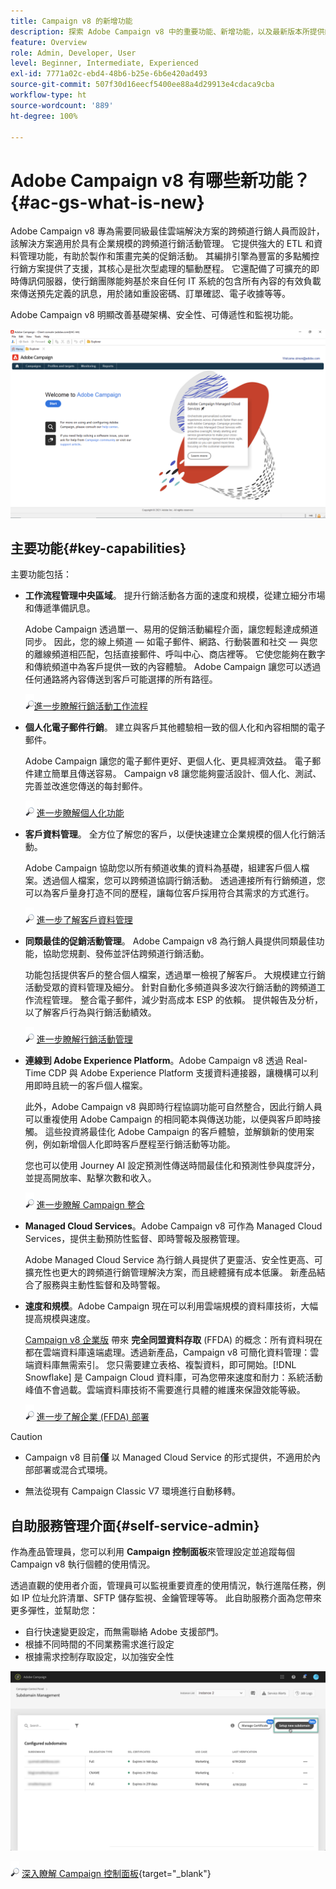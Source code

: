 ```yaml
---
title: Campaign v8 的新增功能
description: 探索 Adobe Campaign v8 中的重要功能、新增功能，以及最新版本所提供的內容。
feature: Overview
role: Admin, Developer, User
level: Beginner, Intermediate, Experienced
exl-id: 7771a02c-ebd4-48b6-b25e-6b6e420ad493
source-git-commit: 507f30d16eecf5400ee88a4d29913e4cdaca9cba
workflow-type: ht
source-wordcount: '889'
ht-degree: 100%

---
```


# Adobe Campaign v8 有哪些新功能？ {#ac-gs-what-is-new}

Adobe Campaign v8 專為需要同級最佳雲端解決方案的跨頻道行銷人員而設計，該解決方案適用於具有企業規模的跨頻道行銷活動管理。 它提供強大的 ETL 和資料管理功能，有助於製作和策畫完美的促銷活動。 其編排引擎為豐富的多點觸控行銷方案提供了支援，其核心是批次型處理的驅動歷程。 它還配備了可擴充的即時傳訊伺服器，使行銷團隊能夠基於來自任何 IT 系統的包含所有內容的有效負載來傳送預先定義的訊息，用於諸如重設密碼、訂單確認、電子收據等等。

Adobe Campaign v8 明顯改善基礎架構、安全性、可傳遞性和監視功能。 

![](assets/home-page.png)

## 主要功能{#key-capabilities}

主要功能包括：

* **工作流程管理中央區域**。 提升行銷活動各方面的速度和規模，從建立細分市場和傳遞準備訊息。

   Adobe Campaign 透過單一、易用的促銷活動編程介面，讓您輕鬆達成頻道同步。 因此，您的線上頻道 — 如電子郵件、網路、行動裝置和社交 — 與您的離線頻道相匹配，包括直接郵件、呼叫中心、商店裡等。 它使您能夠在數字和傳統頻道中為客戶提供一致的內容體驗。  Adobe Campaign 讓您可以透過任何通路將內容傳送到客戶可能選擇的所有路徑。

   ![](../assets/do-not-localize/glass.png)[進一步瞭解行銷活動工作流程](../config/workflows.md)

* **個人化電子郵件行銷**。 建立與客戶其他體驗相一致的個人化和內容相關的電子郵件。

   Adobe Campaign 讓您的電子郵件更好、更個人化、更具經濟效益。 電子郵件建立簡單且傳送容易。 Campaign v8 讓您能夠靈活設計、個人化、測試、完善並改進您傳送的每封郵件。

   ![](../assets/do-not-localize/glass.png) [進一步瞭解個人化功能](create-message.md)

* **客戶資料管理**。 全方位了解您的客戶，以便快速建立企業規模的個人化行銷活動。

   Adobe Campaign 協助您以所有頻道收集的資料為基礎，組建客戶個人檔案。透過個人檔案，您可以跨頻道協調行銷活動。 透過連接所有行銷頻道，您可以為客戶量身打造不同的歷程，讓每位客戶採用符合其需求的方式進行。

   ![](../assets/do-not-localize/glass.png) [進一步了解客戶資料管理](audiences.md)

* **同類最佳的促銷活動管理**。 Adobe Campaign v8 為行銷人員提供同類最佳功能，協助您規劃、發佈並評估跨頻道行銷活動。

   功能包括提供客戶的整合個人檔案，透過單一檢視了解客戶。 大規模建立行銷活動受眾的資料管理及細分。 針對自動化多頻道與多波次行銷活動的跨頻道工作流程管理。 整合電子郵件，減少對高成本 ESP 的依賴。 提供報告及分析，以了解客戶行為與行銷活動績效。

   ![](../assets/do-not-localize/glass.png) [進一步瞭解行銷活動管理](campaigns.md)


* **連線到 Adobe Experience Platform**。Adobe Campaign v8 透過 Real-Time CDP 與 Adobe Experience Platform 支援資料連接器，讓機構可以利用即時且統一的客戶個人檔案。

   此外，Adobe Campaign v8 與即時行程協調功能可自然整合，因此行銷人員可以重複使用 Adobe Campaign 的相同範本與傳送功能，以便與客戶即時接觸。 這些投資將最佳化 Adobe Campaign 的客戶體驗，並解鎖新的使用案例，例如新增個人化即時客戶歷程至行銷活動等功能。

   您也可以使用 Journey AI 設定預測性傳送時間最佳化和預測性參與度評分，並提高開放率、點擊次數和收入。

   ![](../assets/do-not-localize/glass.png) [進一步瞭解 Campaign 整合](../connect/integration.md)


* **Managed Cloud Services**。Adobe Campaign v8 可作為 Managed Cloud Services，提供主動預防性監督、即時警報及服務管理。

   Adobe Managed Cloud Service 為行銷人員提供了更靈活、安全性更高、可擴充性也更大的跨頻道行銷管理解決方案，而且總體擁有成本低廉。 新產品結合了服務與主動性監督和及時警報。

* **速度和規模**。Adobe Campaign 現在可以利用雲端規模的資料庫技術，大幅提高規模與速度。

   [Campaign v8 企業版](../architecture/enterprise-deployment.md) 帶來 **完全同盟資料存取** (FFDA) 的概念：所有資料現在都在雲端資料庫遠端處理。透過新產品，Campaign v8 可簡化資料管理：雲端資料庫無需索引。 您只需要建立表格、複製資料，即可開始。[!DNL Snowflake] 是 Campaign Cloud 資料庫，可為您帶來速度和耐力：系統活動峰值不會過載。雲端資料庫技術不需要進行具體的維護來保證效能等級。

   ![](../assets/do-not-localize/glass.png) [進一步了解企業 (FFDA) 部署](../architecture/enterprise-deployment.md)


>[!CAUTION]
>
>* Campaign v8 目前&#x200B;**僅** 以 Managed Cloud Service 的形式提供，不適用於內部部署或混合式環境。 
>
>* 無法從現有 Campaign Classic V7 環境進行自動移轉。




## 自助服務管理介面{#self-service-admin}

作為產品管理員，您可以利用 **Campaign 控制面板**&#x200B;來管理設定並追蹤每個 Campaign v8 執行個體的使用情況。

透過直觀的使用者介面，管理員可以監視重要資產的使用情況，執行進階任務，例如 IP 位址允許清單、SFTP 儲存監視、金鑰管理等等。 此自助服務介面為您帶來更多彈性，並幫助您：

* 自行快速變更設定，而無需聯絡 Adobe 支援部門。
* 根據不同時間的不同業務需求進行設定
* 根據需求控制存取設定，以加強安全性

![](assets/subdomain1.png)

![](../assets/do-not-localize/glass.png) [深入瞭解 Campaign 控制面板](https://experienceleague.adobe.com/docs/control-panel/using/discover-control-panel/key-features.html?lang=zh-Hant){target=&quot;_blank&quot;}


